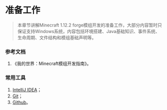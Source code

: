 # 准备工作

> 本章节讲解Minecraft 1.12.2 forge模组开发的准备工作，大部分内容暂时只保证支持Windows系统，内容包括环境搭建、Java基础知识、事件系统、生命周期、文件结构和模组基础声明等。

### 参考文档

1. 《我的世界：Minecraft模组开发指南》。

### 常用工具

1. [IntelliJ IDEA](https://www.jetbrains.com/idea/)；
2. [Git](https://git-scm.com/)；
3. [Github](https://git-scm.com/)。
